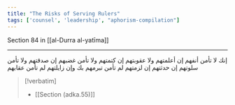 ```yaml
---
title: "The Risks of Serving Rulers"
tags: ['counsel', 'leadership', "aphorism-compilation"]
---
```


 Section 84 in [[al-Durra al-yatīma]]

---
إنك لا تأمن أنفهم إن أعلمتهم ولا عقوبتهم إن كتمتهم ولا تأمن غضبهم إن صدقتهم ولا تأمن سلوتهم إن حدثتهم إن لزمتهم لم تأمن تبرمهم بك وإن زايلتهم لم تأمن عقابهم

> [!verbatim]
> - [[Section (adka.55)]]
